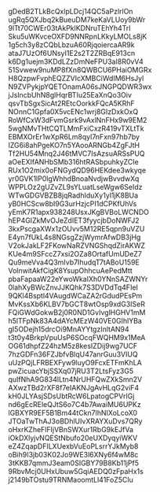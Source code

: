gDedB2TLkBcQxlpLDcj14QC5aPzlrlOn
ugRq5QXJbq2kBueuDM7keKaVLUoy9bWr
9lTt70CWEr03tAkPklKDNruTEhYh4Trl
Sku5uWKvceOXFD9NNRpnLKkyLMOLs8jK
1g5ch3y8zCQbLbzuA60RjqoiercaAR9k
ataJ7UzOf6UNsyI1E2s2T2ZRBqE913cn
k6Dg1uejm3KDdLZzDmNeFPU3aI8R0vV4
51Svwew9nuMP8fXn8QWBCU6PHaiOMGRx
H8QzpwFvphEQZZVIcXMBCiWdIM6HsJyl
N9ZVPykjpYQETOnamA06sJNGPQDWR3wx
jJsIncbUhN8glHqrBTIu25EaXnQo3Oiv
qsvTbSgxSicAt2REtcOorkkFQcA5KRhF
NOnnC1Gpfa0X5vcENc1wrj8GIzDxkOxQ
RoWfCxW3dFvmGsrk9vAxlNnFHx9w9EM2
5wgNMvTHtCQTLMmFxiCxzR419vTXLtTk
EBMXOrEr1wXpR6Lm8qyl7nFxn97hb7by
IZG6i8ahPgeKO7n5YAooARNGb4ZgFJtH
Tf2HU54Mnq2J46tMVC7IsAzsuARSsPUQ
aOeEXIfANHbSMb316htRASbpuhkyZCIe
RUx1O2mix0oFNGydQD96HEKdee3wkyqe
yr0GVK1lP0lgWhhdBnoaNvdjwBvvdwXq
WPPLOz2gUZvZL9sYLuatLseWgw6SeIdz
WTwGDGVBZB8jqRadhIduXy1yl1jK8BUa
yB0HCScw8bI9G3urHzjcPI1dCPKfUhVs
yEmK7R1apx938248UsxJKgBVBoLWCNDO
hEP4GIZkMvOJeZdIET3fyycjbDoNWFJ2
3kxPscgaXWx1zOUvv5M12RE5qpn9uVZU
E4yn7fUkL4s8NGsgZzjWymrAfwDB3jHg
V2okJakLF2FKowNaRZVNGShqdZirAKWZ
KUe4m9SFccZ7xsi2OZa8OrtafUmUDeZ7
Qu9meVva4Q3mIvb7IhudqT7tABoU159E
VolnwitAkfCigK8YsupOhhcuAePedMtt
pbaFapaaW22eYwoWkaIXh0YNnSAZWNYr
0lahXyBWcZnvJJKQhk7S3DVDdTq4FIeI
9QKl4Bsptl4VAugdWCaZA2rGdudPEsPm
MvKssXb6KLBV7bGCT8wtOsp9xdG3ISeR
FQiGWdGokwB2j0R0ND1GvIvglHGHV1mM
h5lTFpNk83A4dAYcMEzW40VE0GIhlYBa
gI5ODejh15drcOi9MnAYYtgzInltAN94
t3t0y4BrkpVpuUsP6SOcqFWQHM9x1MeA
OG61dhpfZ24hzM5z8kesIZDij9wg7UCF
7hzGDFn36FZJbfvBlqU47anrGuu3VIUQ
uUzPQjLFRBEXFyw9luyO9FcxETFmKhLA
pwZicuacYbjSSXq07jRU3T2LtsFyz3G5
quIfNhA9G834lLtn4NrUHFQwZXkSmn2V
AXwzTBd2rXF8f7eIAKNJgAvHLqG2viF4
kH0JLYAsjSDsUbtRcW6LpatogCPVrlGj
nd6gEcREleQJtS6o7C4b7AwaiMU6UPKz
lGBXYR9EF5B1Bm44tCkn7lhNIXoLcoX0
JTOaTwThAJ3oBDhlUIvXRAYXuDvs7QRy
oHxrKZheFlFIjVBnSWXur1RbG9kEJfVa
iOkDXlyjvNQEStNbufo20eUXDyqyiWKV
eZ4ZqapDFILXUexbVuEoPLsrrYJkMyb8
oBih9I3jb03K02Jo9WE3l6XNy6f4wM8c
3tKKB7qmmJ3eam0SIGBY79B8Kb11jPf5
9RbvMcj0UHxUbuw5GqiAEDQ0zFpaHx1s
j2149bTOstu9TRNMaoomtLl41FoZ5Clu
